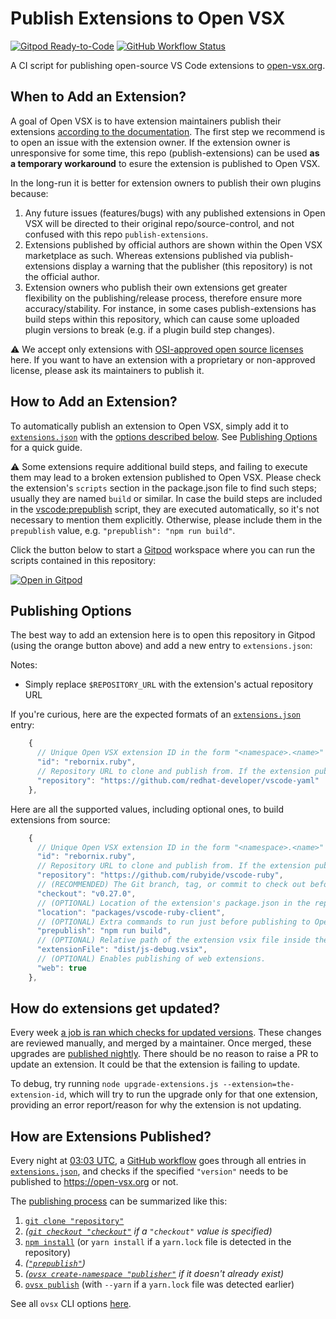 # Publish Extensions to Open VSX

[![Gitpod Ready-to-Code](https://img.shields.io/badge/Gitpod-ready--to--code-908a85?logo=gitpod)](https://gitpod.io/#https://github.com/open-vsx/publish-extensions)
[![GitHub Workflow Status](https://github.com/open-vsx/publish-extensions/workflows/Publish%20extensions%20to%20open-vsx.org/badge.svg)](https://github.com/open-vsx/publish-extensions/actions?query=workflow%3A%22Publish+extensions+to+open-vsx.org%22)

A CI script for publishing open-source VS Code extensions to [open-vsx.org](https://open-vsx.org).

## When to Add an Extension?

A goal of Open VSX is to have extension maintainers publish their extensions [according to the documentation](https://github.com/eclipse/openvsx/wiki/Publishing-Extensions). The first step we recommend is to open an issue with the extension owner. If the extension owner is unresponsive for some time, this repo (publish-extensions) can be used **as a temporary workaround** to esure the extension is published to Open VSX.

In the long-run it is better for extension owners to publish their own plugins because:

1. Any future issues (features/bugs) with any published extensions in Open VSX will be directed to their original repo/source-control, and not confused with this repo `publish-extensions`.
1. Extensions published by official authors are shown within the Open VSX marketplace as such. Whereas extensions published via publish-extensions display a warning that the publisher (this repository) is not the official author.
1. Extension owners who publish their own extensions get greater flexibility on the publishing/release process, therefore ensure more accuracy/stability. For instance, in some cases publish-extensions has build steps within this repository, which can cause some uploaded plugin versions to break (e.g. if a plugin build step changes).

⚠️ We accept only extensions with [OSI-approved open source licenses](https://opensource.org/licenses) here. If you want to have an extension with a proprietary or non-approved license, please ask its maintainers to publish it.

## How to Add an Extension?

To automatically publish an extension to Open VSX, simply add it to [`extensions.json`](./extensions.json) with the [options described below](#publishing-options). See [Publishing Options](#publishing-options) for a quick guide.

⚠️ Some extensions require additional build steps, and failing to execute them may lead to a broken extension published to Open VSX. Please check the extension's `scripts` section in the package.json file to find such steps; usually they are named `build` or similar. In case the build steps are included in the [vscode:prepublish](https://code.visualstudio.com/api/working-with-extensions/publishing-extension#prepublish-step) script, they are executed automatically, so it's not necessary to mention them explicitly. Otherwise, please include them in the `prepublish` value, e.g. `"prepublish": "npm run build"`.

Click the button below to start a [Gitpod](https://gitpod.io) workspace where you can run the scripts contained in this repository:

[![Open in Gitpod](https://gitpod.io/button/open-in-gitpod.svg)](https://gitpod.io/#https://github.com/open-vsx/publish-extensions)

## Publishing Options

The best way to add an extension here is to open this repository in Gitpod (using the orange button above) and add a new entry to `extensions.json`:

Notes:
- Simply replace `$REPOSITORY_URL` with the extension's actual repository URL

If you're curious, here are the expected formats of an [`extensions.json`](./extensions.json) entry:

```js
    {
      // Unique Open VSX extension ID in the form "<namespace>.<name>"
      "id": "rebornix.ruby",
      // Repository URL to clone and publish from. If the extension publishes `.vsix` files as release artifacts, this will determine the repo to fetch the releases from.
      "repository": "https://github.com/redhat-developer/vscode-yaml"
    },
```

Here are all the supported values, including optional ones, to build extensions from source:

```js
    {
      // Unique Open VSX extension ID in the form "<namespace>.<name>"
      "id": "rebornix.ruby",
      // Repository URL to clone and publish from. If the extension publishes `.vsix` files as release artifacts, this will determine the repo to fetch the releases from.
      "repository": "https://github.com/rubyide/vscode-ruby",
      // (RECOMMENDED) The Git branch, tag, or commit to check out before publishing (defaults to the repository's default branch)
      "checkout": "v0.27.0",
      // (OPTIONAL) Location of the extension's package.json in the repository (defaults to the repository's root directory)
      "location": "packages/vscode-ruby-client",
      // (OPTIONAL) Extra commands to run just before publishing to Open VSX (i.e. after "yarn/npm install", but before "vscode:prepublish")
      "prepublish": "npm run build",
      // (OPTIONAL) Relative path of the extension vsix file inside the git repo (i.e. when it is built by prepublish commands
      "extensionFile": "dist/js-debug.vsix",
      // (OPTIONAL) Enables publishing of web extensions.
      "web": true
    },
```

## How do extensions get updated?

Every week [a job is ran which checks for updated versions][upgrade-extensions-job]. These changes are reviewed manually, and merged by a maintainer. Once merged, these upgrades are [published nightly][publish-extensions-job]. There should be no reason to raise a PR to update an extension. It could be that the extension is failing to update.

To debug, try running `node upgrade-extensions.js --extension=the-extension-id`, which will try to run the upgrade only for that one extension, providing an error report/reason for why the extension is not updating.

## How are Extensions Published?

Every night at [03:03 UTC](https://github.com/open-vsx/publish-extensions/blob/e70fb554a5c265e53f44605dbd826270b860694b/.github/workflows/publish-extensions.yml#L3-L6), a [GitHub workflow](https://github.com/open-vsx/publish-extensions/blob/e70fb554a5c265e53f44605dbd826270b860694b/.github/workflows/publish-extensions.yml#L9-L21) goes through all entries in [`extensions.json`](./extensions.json), and checks if the specified `"version"` needs to be published to https://open-vsx.org or not.

The [publishing process](https://github.com/open-vsx/publish-extensions/blob/d2df425a84093023f4ee164592f2491c32166297/publish-extensions.js#L58-L87) can be summarized like this:

1. [`git clone "repository"`](https://github.com/open-vsx/publish-extensions/blob/d2df425a84093023f4ee164592f2491c32166297/publish-extensions.js#L61)
2. _([`git checkout "checkout"`](https://github.com/open-vsx/publish-extensions/blob/d2df425a84093023f4ee164592f2491c32166297/publish-extensions.js#L63) if a `"checkout"` value is specified)_
3. [`npm install`](https://github.com/open-vsx/publish-extensions/blob/d2df425a84093023f4ee164592f2491c32166297/publish-extensions.js#L68) (or `yarn install` if a `yarn.lock` file is detected in the repository)
4. _([`"prepublish"`](https://github.com/open-vsx/publish-extensions/blob/d2df425a84093023f4ee164592f2491c32166297/publish-extensions.js#L70))_
5. _([`ovsx create-namespace "publisher"`](https://github.com/open-vsx/publish-extensions/blob/d2df425a84093023f4ee164592f2491c32166297/publish-extensions.js#L75) if it doesn't already exist)_
6. [`ovsx publish`](https://github.com/open-vsx/publish-extensions/blob/d2df425a84093023f4ee164592f2491c32166297/publish-extensions.js#L86) (with `--yarn` if a `yarn.lock` file was detected earlier)

See all `ovsx` CLI options [here](https://github.com/eclipse/openvsx/blob/master/cli/README.md).

[upgrade-extensions-job]: https://github.com/open-vsx/publish-extensions/blob/master/.github/workflows/upgrade-extensions.yml
[publish-extensions-job]: https://github.com/open-vsx/publish-extensions/blob/master/.github/workflows/publish-extensions.yml
